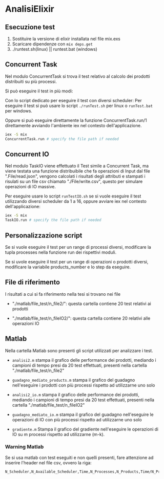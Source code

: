# AnalisiElixir

## Esecuzione test

1. Sostituire la versione di elixir installata nel file mix.exs
2. Scaricare dipendenze con `mix deps.get`
3. ./runtest.sh(linux) ||  runtest.bat (windows)

## Concurrent Task

Nel modulo ConcurrentTask si trova il test relativo al
calcolo dei prodotti distribuiti su più processi.

Si può eseguire il test in più modi:

Con lo script dedicato per eseguire il test con diversi scheduler:
Per eseguire il test si può usare lo script
`./runTest.sh` per linux o `runTest.bat` per windows.

Oppure si può eseguire direttamente la funzione ConcurrentTask.run/1
direttamente avviando l'ambiente iex nel contesto dell'applicazione.

```bash
iex -S mix
ConcurrentTask.run # specify the file path if needed
```

## Concurrent IO

Nel modulo TaskIO viene effettuato il Test simile a Concurrent Task, ma
viene testata una funzione distribuibile che fa operazioni di Input dal
file ".File/read.json", vengono calcolati i risultati degli attributi e
stampati i risulati su un file csv chiamato "./File/write.csv",
questo per simulare operazioni di IO massive.

Per eseguire usare lo script `runTestIO.sh` se si vuole eseguire il test
utilizzando diversi scheduler da 1 a 16, oppure avviare iex nel contesto
dell'applicazione:

```bash
iex -S mix
TaskIO.run # specify the file path if needed
```

## Personalizzazione script

Se si vuole eseguire il test per un range di processi diversi,
modificare la tupla processes nella funzione run dei rispettivi
moduli.

Se si uvole eseguire il test per un range di operazioni o prodotti diversi,
modificare la variabile products_number e lo step da eseguire.

## File di riferimento

I risultati a cui si fa riferimento nella tesi si trovano nei file

- "./matlab/file_test/n_file2/": questa cartella contiene 20 test relativi ai prodotti

- "./matlab/file_test/n_fileIO2/": questa cartella contiene 20 relativi alle operazioni IO

## Matlab

Nella cartella Matlab sono presenti gli script utilizzati per analizzare i test.

- `analisi2.m` stampa il grafico delle performance dei prodotti, mediando i campioni di tempo presi
da 20 test effettuati, presenti nella cartella "./matlab/file_test/n_file2"

- `guadagno_mediato_products.m` stampa il grafico del guadagno nell'eseguire i prodotti con più processi rispetto
ad utilizzarne uno solo

- `analisi2_io.m` stampa il grafico delle performance dei prodotti, mediando i campioni di tempo presi
da 20 test effettuati, presenti nella cartella "./matlab/file_test/n_fileIO2"

- `guadagno_mediato_io.m` stampa il grafico del guadagno nell'eseguire le operazioni di IO con più processi rispetto
ad utilizzarne uno solo

- `gradiente.m` Stampa il grafico del gradiente nell'eseguire le operazioni di IO su m processi rispetto ad utilizzarne (m-k).

### Warning Matlab
Se si usa matlab con test eseguiti e non quelli presenti, fare attenzione ad inserire l'header
nel file csv, ovvero la riga:

```csv
N_Scheduler,N_Available_Scheduler,Time,N_Processes,N_Products,Time/N_Products
```
